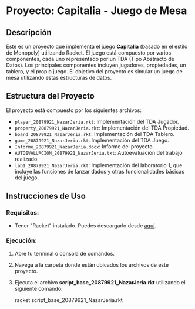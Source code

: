 # Proyecto: Capitalia - Juego de Mesa

## Descripción

Este es un proyecto que implementa el juego **Capitalia** (basado en el estilo de Monopoly) utilizando Racket. El juego está compuesto por varios componentes, cada uno representado por un TDA (Tipo Abstracto de Datos). Los principales componentes incluyen jugadores, propiedades, un tablero, y el propio juego. El objetivo del proyecto es simular un juego de mesa utilizando estas estructuras de datos.

## Estructura del Proyecto

El proyecto está compuesto por los siguientes archivos:

- `player_20879921_NazarJeria.rkt`: Implementación del TDA Jugador.
- `property_20879921_NazarJeria.rkt`: Implementación del TDA Propiedad.
- `board_20879921_NazarJeria.rkt`: Implementación del TDA Tablero.
- `game_20879921_NazarJeria.rkt`: Implementación del TDA Juego.
- `Informe_20879921_NazarJeria.docx`: Informe del proyecto.
- `AUTOEVALUACION_20879921_NazarJeria.txt`: Autoevaluación del trabajo realizado.
- `lab1_20879921_NazarJeria.rkt`: Implementación del laboratorio 1, que incluye las funciones de lanzar dados y otras funcionalidades básicas del juego.

## Instrucciones de Uso

### Requisitos:

- Tener "Racket" instalado. Puedes descargarlo desde [aquí](https://racket-lang.org/).
  
### Ejecución:

1. Abre tu terminal o consola de comandos.
2. Navega a la carpeta donde están ubicados los archivos de este proyecto.
3. Ejecuta el archivo **script_base_20879921_NazarJeria.rkt** utilizando el siguiente comando:


   racket script_base_20879921_NazarJeria.rkt